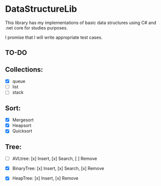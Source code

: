 # DataStructureLib
This library has my implementations of basic data structures using C# and .net core for studies purposes.

I promise that I will write appropriate test cases.

## TO-DO

## Collections:
* [x] queue 
* [ ] list
* [ ] stack

## Sort:
* [x] Mergesort
* [x] Heapsort 
* [x] Quicksort

## Tree:
* [ ] AVLtree: [x] Insert, [x] Search, [ ] Remove
* [x] BinaryTree: [x] Insert, [x] Search, [x] Remove
* [x] HeapTree: [x] Insert, [x] Remove

